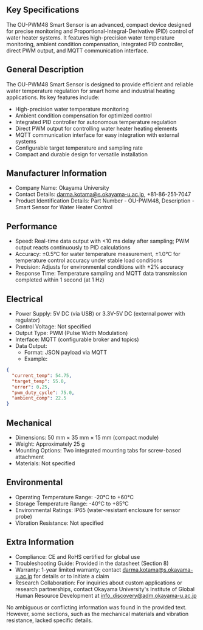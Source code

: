 ## Key Specifications

The OU-PWM48 Smart Sensor is an advanced, compact device designed for precise monitoring and Proportional-Integral-Derivative (PID) control of water heater systems. It features high-precision water temperature monitoring, ambient condition compensation, integrated PID controller, direct PWM output, and MQTT communication interface.

## General Description

The OU-PWM48 Smart Sensor is designed to provide efficient and reliable water temperature regulation for smart home and industrial heating applications. Its key features include:
* High-precision water temperature monitoring
* Ambient condition compensation for optimized control
* Integrated PID controller for autonomous temperature regulation
* Direct PWM output for controlling water heater heating elements
* MQTT communication interface for easy integration with external systems
* Configurable target temperature and sampling rate
* Compact and durable design for versatile installation

## Manufacturer Information

* Company Name: Okayama University
* Contact Details: darma.kotama@s.okayama-u.ac.jp, +81-86-251-7047
* Product Identification Details: Part Number - OU-PWM48, Description - Smart Sensor for Water Heater Control

## Performance

* Speed: Real-time data output with <10 ms delay after sampling; PWM output reacts continuously to PID calculations
* Accuracy: ±0.5°C for water temperature measurement, ±1.0°C for temperature control accuracy under stable load conditions
* Precision: Adjusts for environmental conditions with ±2% accuracy
* Response Time: Temperature sampling and MQTT data transmission completed within 1 second (at 1 Hz)

## Electrical

* Power Supply: 5V DC (via USB) or 3.3V-5V DC (external power with regulator)
* Control Voltage: Not specified
* Output Type: PWM (Pulse Width Modulation)
* Interface: MQTT (configurable broker and topics)
* Data Output:
	+ Format: JSON payload via MQTT
	+ Example:
```json
{
  "current_temp": 54.75,
  "target_temp": 55.0,
  "error": 0.25,
  "pwm_duty_cycle": 75.0,
  "ambient_comp": 22.5
}
```

## Mechanical

* Dimensions: 50 mm × 35 mm × 15 mm (compact module)
* Weight: Approximately 25 g
* Mounting Options: Two integrated mounting tabs for screw-based attachment
* Materials: Not specified

## Environmental

* Operating Temperature Range: -20°C to +60°C
* Storage Temperature Range: -40°C to +85°C
* Environmental Ratings: IP65 (water-resistant enclosure for sensor probe)
* Vibration Resistance: Not specified

## Extra Information

* Compliance: CE and RoHS certified for global use
* Troubleshooting Guide: Provided in the datasheet (Section 8)
* Warranty: 1-year limited warranty; contact darma.kotama@s.okayama-u.ac.jp for details or to initiate a claim
* Research Collaboration: For inquiries about custom applications or research partnerships, contact Okayama University's Institute of Global Human Resource Development at info_discovery@adm.okayama-u.ac.jp

No ambiguous or conflicting information was found in the provided text. However, some sections, such as the mechanical materials and vibration resistance, lacked specific details.
